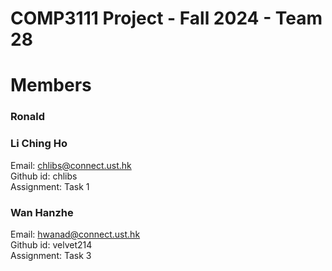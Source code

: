 # COMP3111 Project - Fall 2024 - Team 28

# Members

### Ronald

### Li Ching Ho
Email: chlibs@connect.ust.hk\
Github id: chlibs\
Assignment: Task 1

### Wan Hanzhe
Email: hwanad@connect.ust.hk\
Github id: velvet214\
Assignment: Task 3
